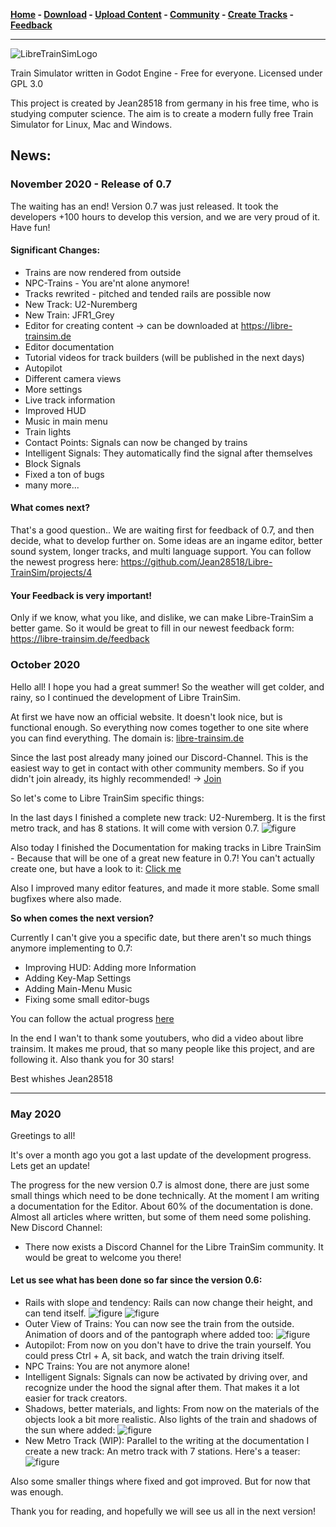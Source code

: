 **[Home](https://libre-trainsim.de)  -  [Download](https://libre-trainsim.de/download)  -  [Upload Content](https://libre-trainsim.de/upload-content)  -  [Community](https://libre-trainsim.de/community)  -  [Create Tracks](https://github.com/Jean28518/Libre-TrainSim/wiki/Building-Tracks-for-Libre-TrainSim---Official-Documentation)  -  [Feedback](https://libre-trainsim.de/feedback)**

***

![LibreTrainSimLogo](https://raw.githubusercontent.com/Jean28518/Libre-TrainSim/master/LibreTrainSimLogo.png)

Train Simulator written in Godot Engine - Free for everyone. Licensed under GPL 3.0

This project is created by Jean28518 from germany in his free time, who is studying computer science. The aim is to create a modern fully free Train Simulator for Linux, Mac and Windows.

## News:

### November 2020 - Release of 0.7

The waiting has an end! Version 0.7 was just released. It took the developers +100 hours to develop this version, and we are very proud of it. Have fun!

#### Significant Changes:

- Trains are now rendered from outside
- NPC-Trains - You are'nt alone anymore!
- Tracks rewrited - pitched and tended rails are possible now
- New Track: U2-Nuremberg
- New Train: JFR1_Grey
- Editor for creating content -> can be downloaded at https://libre-trainsim.de
- Editor documentation
- Tutorial videos for track builders (will be published in the next days)
- Autopilot
- Different camera views
- More settings
- Live track information
- Improved HUD
- Music in main menu
- Train lights
- Contact Points: Signals can now be changed by trains
- Intelligent Signals: They automatically find the signal after themselves
- Block Signals
- Fixed a ton of bugs
- many more...

#### What comes next?

That's a good question.. We are waiting first for feedback of 0.7, and then decide, what to develop further on. Some ideas are an ingame editor, better sound system, longer tracks, and multi language support.
You can follow the newest progress here: https://github.com/Jean28518/Libre-TrainSim/projects/4

#### Your Feedback is very important!

Only if we know, what you like, and dislike, we can make Libre-TrainSim a better game.  So it would be great to fill in our newest feedback form: https://libre-trainsim.de/feedback

### October 2020

Hello all! I hope you had a great summer! So the weather will get colder, and rainy, so I continued the development of Libre TrainSim.

At first we have now an official website. It doesn't look nice, but is functional enough. So everything now comes together to one site where you can find everything. The domain is: [libre-trainsim.de](https://www.libre-trainsim.de)

Since the last post already many joined our Discord-Channel. This is the easiest way to get in contact with other community members. So if you didn't join already, its highly recommended! -> [Join](https://discord.gg/AQdAtZZ)

So let's come to Libre TrainSim specific things:

In the last days I finished a complete new track: U2-Nuremberg. It is the first metro track, and has 8 stations. It will come with version 0.7.
![figure](https://cdn.discordapp.com/attachments/704967792763600926/759176648724971520/screenshot.png)

Also today I finished the Documentation for making tracks in Libre TrainSim - Because that will be one of a great new feature in 0.7! You can't actually create one, but have a look to it: [Click me](https://github.com/Jean28518/Libre-TrainSim/wiki/Building-Tracks-for-Libre-TrainSim---Official-Documentation)

Also I improved many editor features, and made it more stable. Some small bugfixes where also made.

**So when comes the next version?**

Currently I can't give you a specific date, but there aren't so much things anymore implementing to 0.7:
- Improving HUD: Adding more Information
- Adding Key-Map Settings
- Adding Main-Menu Music
- Fixing some small editor-bugs

You can follow the actual progress [here](https://github.com/Jean28518/Libre-TrainSim/projects/3)

In the end I wan't to thank some youtubers, who did a video about libre trainsim. It makes me proud, that so many people like this project, and are following it. Also thank you for 30 stars!

Best whishes
Jean28518

***

### May 2020

Greetings to all!

It's over a month ago you got a last update of the development progress.
Lets get an update!

The progress for the new version 0.7 is almost done, there are just some small things which need to be done technically. At the moment I am writing a documentation for the Editor. About 60% of the documentation is done. Almost all articles where written, but some of them need some polishing.
New Discord Channel:
- There now exists a Discord Channel for the Libre TrainSim community. It would be great to welcome you there!

#### Let us see what has been done so far since the version 0.6:
- Rails with slope and tendency: Rails can now change their height, and can tend itself.
![figure](https://img.itch.zone/aW1nLzM1MDAwNjYucG5n/original/jg8dio.png)
![figure](https://img.itch.zone/aW1nLzM1MDAwNzEucG5n/original/%2BN7N%2FA.png)
- Outer View of Trains: You can now see the train from the outside. Animation of doors and of the pantograph where added too:
![figure](https://img.itch.zone/aW1nLzM1MDAwOTMucG5n/original/H37i5J.png)
- Autopilot: From now on you don't have to drive the train yourself. You could press Ctrl + A, sit back, and watch the train driving itself.
- NPC Trains: You are not anymore alone!
- Intelligent Signals: Signals can now be activated by driving over, and recognize under the hood the signal after them. That makes it a lot easier for track creators.
- Shadows, better materials, and lights:  From now on the materials of the objects look a bit more realistic. Also lights of the train and shadows of the sun where added:
![figure](https://img.itch.zone/aW1nLzM1MDAxMzEucG5n/original/M0zVtC.png)
- New Metro Track (WIP): Parallel to the writing at the documentation I create a new track: An metro track with 7 stations. Here's a teaser:
![figure](https://img.itch.zone/aW1nLzM1MDAxMzQucG5n/original/cIOWyv.png)

Also some smaller things where fixed and got improved. But for now that was enough.

Thank you for reading, and hopefully we will see us all in the next version!
